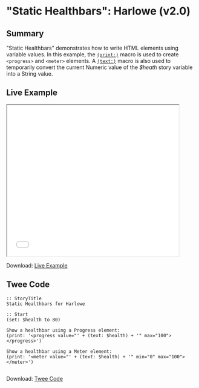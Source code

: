 # "Static Healthbars": Harlowe (v2.0)

## Summary

"Static Healthbars" demonstrates how to write HTML elements using variable values. In this example, the [`(print:)`](https://twine2.neocities.org/#macro_print) macro is used to create `<progress>` and `<meter>` elements. A [`(text:)`](https://twine2.neocities.org/#macro_str) macro is also used to temporarily convert the current Numeric value of the *$heath* story variable into a String value.

## Live Example

<section>
<iframe src="harlowe_statichealthbars_example.html" height=400 width=90%></iframe>

Download: <a href="harlowe_statichealthbars_example.html" target="_blank">Live Example</a>
</section>

## Twee Code

```twee
:: StoryTitle
Static Healthbars for Harlowe

:: Start
(set: $health to 80)

Show a healthbar using a Progress element:
(print: '<progress value="' + (text: $health) + '" max="100"></progress>')

Show a healthbar using a Meter element:
(print: '<meter value="' + (text: $health) + '" min="0" max="100"></meter>')


```

Download: <a href="harlowe_statichealthbars_twee.txt" target="_blank">Twee Code</a>
